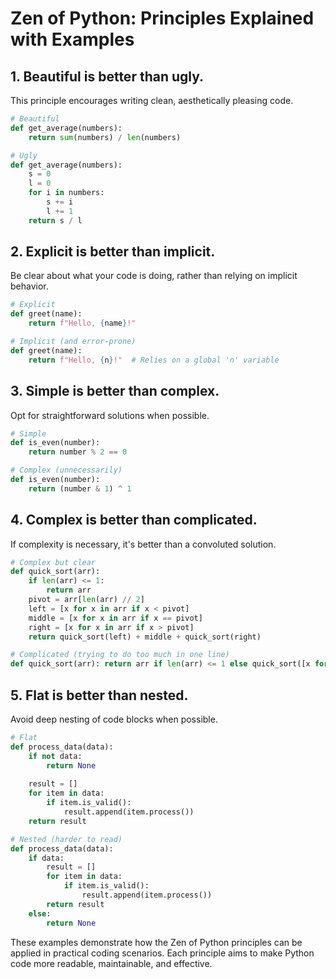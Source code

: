 # Zen of Python: Principles Explained with Examples

## 1. Beautiful is better than ugly.

This principle encourages writing clean, aesthetically pleasing code.

```python
# Beautiful
def get_average(numbers):
    return sum(numbers) / len(numbers)

# Ugly
def get_average(numbers):
    s = 0
    l = 0
    for i in numbers:
        s += i
        l += 1
    return s / l
```

## 2. Explicit is better than implicit.

Be clear about what your code is doing, rather than relying on implicit behavior.

```python
# Explicit
def greet(name):
    return f"Hello, {name}!"

# Implicit (and error-prone)
def greet(name):
    return f"Hello, {n}!"  # Relies on a global 'n' variable
```

## 3. Simple is better than complex.

Opt for straightforward solutions when possible.

```python
# Simple
def is_even(number):
    return number % 2 == 0

# Complex (unnecessarily)
def is_even(number):
    return (number & 1) ^ 1
```

## 4. Complex is better than complicated.

If complexity is necessary, it's better than a convoluted solution.

```python
# Complex but clear
def quick_sort(arr):
    if len(arr) <= 1:
        return arr
    pivot = arr[len(arr) // 2]
    left = [x for x in arr if x < pivot]
    middle = [x for x in arr if x == pivot]
    right = [x for x in arr if x > pivot]
    return quick_sort(left) + middle + quick_sort(right)

# Complicated (trying to do too much in one line)
def quick_sort(arr): return arr if len(arr) <= 1 else quick_sort([x for x in arr[1:] if x < arr[0]]) + [arr[0]] + quick_sort([x for x in arr[1:] if x >= arr[0]])
```

## 5. Flat is better than nested.

Avoid deep nesting of code blocks when possible.

```python
# Flat
def process_data(data):
    if not data:
        return None
    
    result = []
    for item in data:
        if item.is_valid():
            result.append(item.process())
    return result

# Nested (harder to read)
def process_data(data):
    if data:
        result = []
        for item in data:
            if item.is_valid():
                result.append(item.process())
        return result
    else:
        return None
```

These examples demonstrate how the Zen of Python principles can be applied in practical coding scenarios. Each principle aims to make Python code more readable, maintainable, and effective.